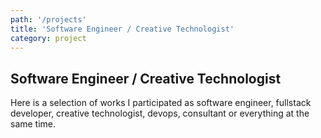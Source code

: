 ```yaml
---
path: '/projects'
title: 'Software Engineer / Creative Technologist'
category: project
---
```


## Software Engineer / Creative Technologist

Here is a selection of works I participated as software engineer, fullstack developer, creative technologist, devops, consultant or everything at the same time.
